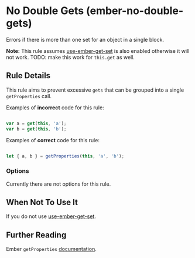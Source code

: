 # No Double Gets (ember-no-double-gets)

Errors if there is more than one set for an object in a single block.

**Note:** This rule assumes [use-ember-get-set](https://github.com/ember-cli/eslint-plugin-ember/blob/master/docs/rules/use-ember-get-and-set.md) is also enabled otherwise it will not work. TODO: make this work for `this.get` as well.

## Rule Details

This rule aims to prevent excessive `gets` that can be grouped into a single `getProperties` call. 

Examples of **incorrect** code for this rule:

```js

var a = get(this, 'a');
var b = get(this, 'b');

```

Examples of **correct** code for this rule:

```js

let { a, b } = getProperties(this, 'a', 'b');

```

### Options

Currently there are not options for this rule.

## When Not To Use It

If you do not use [use-ember-get-set](https://github.com/ember-cli/eslint-plugin-ember/blob/master/docs/rules/use-ember-get-and-set.md).

## Further Reading

Ember `getProperties` [documentation](https://emberjs.com/api/ember/release/functions/@ember%2Fobject/getProperties).
